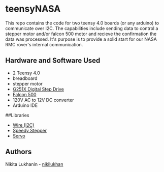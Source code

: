 # teensyNASA
This repo contains the code for two teensy 4.0 boards (or any arduino) to communicate over I2C. The capabilities include sending data to control a stepper motor and/or falcon 500 motor and recieve the confirmation the data was processed. It's purpose is to provide a solid start for our NASA RMC rover's internal communication.

## Hardware and Software Used

- 2 Teensy 4.0
- breadboard
- stepper motor
- [G251X Digital Step Drive](https://www.geckodrive.com/g251x-digital-stepper-drive.html)
- [Falcon 500](https://www.vexrobotics.com/217-6515.html#:~:text=The%20Falcon%20500%2C%20powered%20by,the%20FIRST%C2%AE%20Robotics%20Competition.)
- 120V AC to 12V DC converter
- Arduino IDE

##Libraries
- [Wire (I2C)](https://www.arduino.cc/en/reference/wire)
- [Speedy Stepper](https://github.com/Stan-Reifel/SpeedyStepper)
- [Servo](https://github.com/arduino-libraries/Servo)

## Authors
Nikita Lukhanin - [nikilukhan](https://github.com/nikilukhan)

